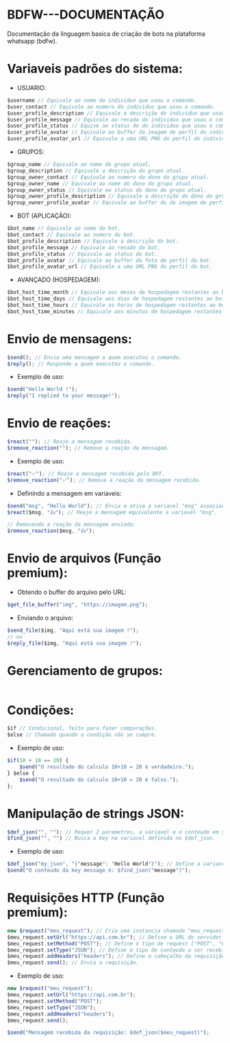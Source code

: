 # BDFW---DOCUMENTAÇÃO
Documentação da linguagem basica de criação de bots na plataforma whatsapp (bdfw).

# Variaveis padrões do sistema:
* USUARIO:
```js
$username // Equivale ao nome do individuo que usou o comando.
$user_contact // Equivale ao numero do individuo que usou o comando.
$user_profile_description // Equivale a descrição do individuo que usou o comando.
$user_profile_message // Equivale ao recado do individuo que usou o comando.
$user_profile_status // Equive ao status do do individuo que usou o comando ["online", ["offline"]].
$user_profile_avatar // Equivale ao buffer da imagem de perfil do individuo que usou o comando.
$user_profile_avatar_url // Equivale a uma URL PNG do perfil do individuo que usou o comando.
```
* GRUPOS:
```js
$group_name // Equivale ao nome do grupo atual.
$group_description // Equivale a descrição do grupo atual.
$group_owner_contact // Equivale ao numero do dono do grupo atual.
$group_owner_name // Equivale ao nome do dono do grupo atual.
$group_owner_status // Equivale ao status do dono do grupo atual.
$group_owner_profile_description // Equivale a descrição do dono do grupo atual.
$group_owner_profile_avatar // Equivale ao buffer do da imagem de perfil do dono do grupo atual.
```

* BOT (APLICAÇÃO):
```js
$bot_name // Equivale ao nome do bot.
$bot_contact // Equivale ao numero do bot.
$bot_profile_description // Equivale a descrição do bot.
$bot_profile_message // Equivale ao recado do bot.
$bot_profile_status // Equivale ao status do bot.
$bot_profile_avatar // Equivale ao buffer da foto de perfil do bot.
$bot_profile_avatar_url // Equivale a uma URL PNG do perfil do bot.
```
* AVANÇADO (HOSPEDAGEM):
```js
$bot_host_time_month // Equivale aos meses de hospedagem restantes ao bot.
$bot_host_time_days // Equivale aos dias de hospedagem restantes ao bot.
$bot_host_time_hours // Equivale as horas de hospedagem restantes ao bot.
$bot_host_time_minutes // Equivale aos minutos de hospedagem restantes ao bot.
```

# Envio de mensagens:
```js
$send(); // Envia uma mensagem a quem executou o comando.
$reply(); // Responde a quem executou o comando.
```

* Exemplo de uso:
```js
$send("Hello World !");
$reply("I replied to your message!");
```

# Envio de reações:
```js
$react(""); // Reaje a mensagem recebida.
$remove_reaction(""); // Remove a reação da mensagem.
```
* Exemplo de uso:
```js
$react("✅"); // Reaje a mensagem recebida pelo BOT.
$remove_reaction("✅"); // Remove a reação da mensagem recebida.
```

* Definindo a mensagem em variaveis:
```js
$send("msg", "Hello World"); // Envia e ativa a variavel "msg" associada a mensagem enviada.
$react($msg, "👍"); // Reaje a mensagem equivalente a variavel "msg".

// Removendo a reação da mensagem enviada:
$remove_reaction($msg, "👍");
```
# Envio de arquivos (Função premium):
* Obtendo o buffer do arquivo pelo URL:

```js
$get_file_buffer("img", "https://imagem.png");
```

* Enviando o arquivo:
```js
$send_file($img, "Aqui está sua imagem !");
// ou
$reply_file($img, "Aqui está sua imagem !");
```

# Gerenciamento de grupos:
```js

```

# Condições:
```js
$if // Condicional, feito para fazer comparações.
$else // Chamado quando a condição não se cumpre.
```

* Exemplo de uso:
```js
$if(10 + 10 == 20) {
    $send("O resultado do calculo 10+10 = 20 é verdadeiro.");
} $else {
    $send("O resultado do calculo 10+10 = 20 é falso.");
};
```

# Manipulação de strings JSON:
```js
$def_json("", ""); // Requer 2 parametros, a variavel e o conteudo em string JSON.
$find_json("", "") // Busca a key na variavel definida no $def_json.
```

* Exemplo de uso:
```js
$def_json("my_json", "{"message": "Hello World"}"); // Define a variavel e o JSON que deseja ativar as funções.
$send("O conteudo da key message é: $find_json("message")");
```

# Requisições HTTP (Função premium):
```js
new $request("meu_request"); // Cria uma instancia chamada "meu_request".
$meu_request.setUrl("https://api.com.br"); // Define o URL do servidor que receberá o request
$meu_request.setMethod("POST"); // Define o tipo de request ["POST", "GET", "DELETE", "OPTIONS"] etc..
$meu_request.setType("JSON"); // Define o tipo de conteudo a ser recebido. ["JSON", "UTF-8"].
$meu_request.addHeaders("headers"); // Define o cabeçalho da requisição. (opcional, o tipo "JSON" já define o content-type).
$meu_request.send(); // Envia a requisição.
```

* Exemplo de uso:
```js
new $request("meu_request");
$meu_request.setUrl("https://api.com.br");
$meu_request.setMethod("POST");
$meu_request.setType("JSON");
$meu_request.addHeaders("headers");
$meu_request.send();

$send("Mensagem recebida da requisição: $def_json($meu_request)");
```
